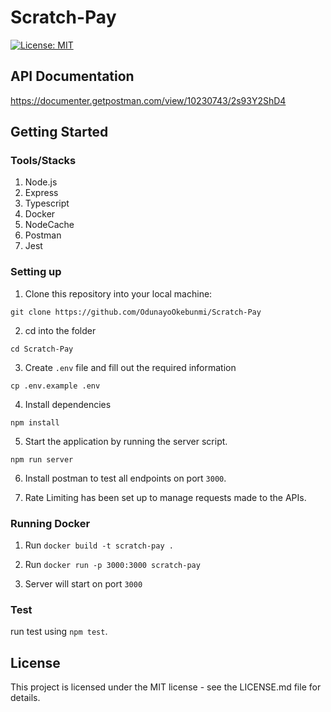# Scratch-Pay

[![License: MIT](https://img.shields.io/badge/License-MIT-yellow.svg)](https://opensource.org/licenses/MIT)


## API Documentation
https://documenter.getpostman.com/view/10230743/2s93Y2ShD4



## Getting Started

### Tools/Stacks
1. Node.js
2. Express
4. Typescript
5. Docker
6. NodeCache
7. Postman
8. Jest


### Setting up
1. Clone this repository into your local machine:
```
git clone https://github.com/OdunayoOkebunmi/Scratch-Pay
```
2. cd into the folder
```
cd Scratch-Pay
```

3. Create `.env` file and fill out the required information 
```
cp .env.example .env
```
4. Install dependencies

```
npm install
```
5. Start the application by running the server script.

```
npm run server
```

6. Install postman to test all endpoints on port `3000`.

7. Rate Limiting has been set up to manage requests made to the APIs.

### Running Docker

1. Run `docker build -t scratch-pay .`

2. Run `docker run -p 3000:3000 scratch-pay`

3. Server will start on port `3000`

### Test
run test using ```npm test```.

## License
This project is licensed under the MIT license - see the LICENSE.md file for details.
